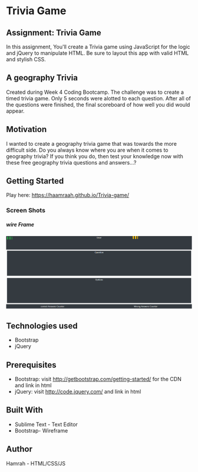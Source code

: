 
# Trivia Game
## Assignment: Trivia Game
In this assignment, You'll create a Trivia game using JavaScript for the logic and jQuery to manipulate HTML. Be sure to layout this app with valid HTML and stylish CSS.



## A geography Trivia
Created during Week 4 Coding Bootcamp. The challenge was to create a timed trivia game. Only 5 seconds were alotted to each question. After all of the questions were finished, the final scoreboard of how well you did would appear.



## Motivation
I wanted to create a geography trivia game that was towards the more difficult side.
Do you always know where you are when it comes to geography trivia? If you think you do, then test your knowledge now with these free geography trivia questions and answers...?

## Getting Started
Play here: https://haamraah.github.io/Trivia-game/

### Screen Shots

##### wire Frame
![screen shot](assets\images\readMeImg.png)



## Technologies used
- Bootstrap
- jQuery

## Prerequisites
- Bootstrap: visit http://getbootstrap.com/getting-started/ for the CDN and link in html
- jQuery: visit http://code.jquery.com/ and link in html

## Built With
- Sublime Text - Text Editor
- Bootstrap- Wireframe

## Author
Hamrah - HTML/CSS/JS
